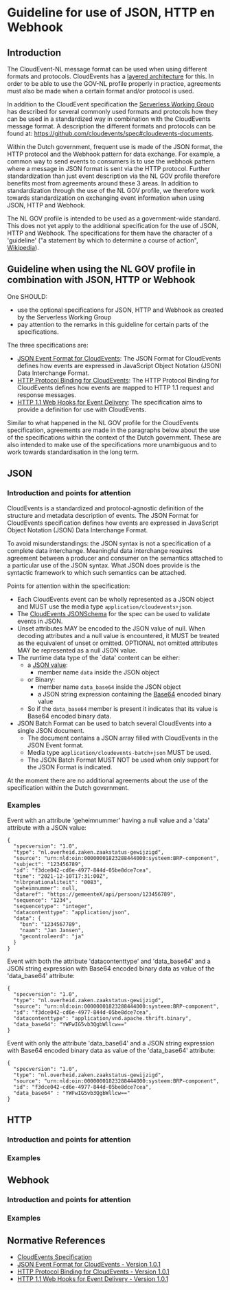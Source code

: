 # Guideline for use of JSON, HTTP en Webhook

## Introduction

The CloudEvent-NL message format can be used when using different formats and protocols. CloudEvents has a [layered architecture](https://github.com/cloudevents/spec/blob/v1.0.1/primer.md#architecture) for this. In order to be able to use the GOV-NL profile properly in practice, agreements must also be made when a certain format and/or protocol is used.

In addition to the CloudEvent specification the [Serverless Working Group](https://github.com/cncf/wg-serverless) has described for several commonly used formats and protocols how they can be used in a standardized way in combination with the CloudEvents message format. A description the different formats and protocols can be found at: https://github.com/cloudevents/spec#cloudevents-documents.

Within the Dutch government, frequent use is made of the JSON format, the HTTP protocol and the Webhook pattern for data exchange. For example, a common way to send events to consumers is to use the webhook pattern where a message in JSON format is sent via the HTTP protocol. Further standardization than just event description via the NL GOV profile therefore benefits most from agreements around these 3 areas. In addition to standardization through the use of the NL GOV profile, we therefore work towards standardization on exchanging event information when using JSON, HTTP and Webhook.

The NL GOV profile is intended to be used as a government-wide standard. This does not yet apply to the additional specification for the use of JSON, HTTP and Webhook. The specifications for them have the character of a 'guideline' ("a statement by which to determine a course of action", [Wikipedia](https://en.wikipedia.org/wiki/Guideline)).

## Guideline when using the NL GOV profile in combination with JSON, HTTP or Webhook

One SHOULD:

- use the optional specifications for JSON, HTTP and Webhook as created by the Serverless Working Group
- pay attention to the remarks in this guideline for certain parts of the specifications.

The three specifications are:

- [JSON Event Format for CloudEvents](https://github.com/cloudevents/spec/blob/v1.0.1/json-format.md): The JSON Format for CloudEvents defines how events are expressed in JavaScript Object Notation (JSON) Data Interchange Format.
- [HTTP Protocol Binding for CloudEvents](https://github.com/cloudevents/spec/blob/v1.0.1/http-protocol-binding.md): The HTTP Protocol Binding for CloudEvents defines how events are mapped to HTTP 1.1 request and response messages.
- [HTTP 1.1 Web Hooks for Event Delivery](https://github.com/cloudevents/spec/blob/v1.0.1/http-webhook.md): The specification aims to provide a definition for use with CloudEvents.

Similar to what happened in the NL GOV profile for the CloudEvents specification, agreements are made in the paragraphs below about the use of the specifications within the context of the Dutch government. These are also intended to make use of the specifications more unambiguous and to work towards standardisation in the long term.

## JSON

### Introduction and points for attention

CloudEvents is a standardized and protocol-agnostic definition of the structure and metadata description of events. The JSON Format for CloudEvents specification defines how events are expressed in JavaScript Object Notation (JSON) Data Interchange Format.

To avoid misunderstandings: the JSON syntax is not a specification of a complete data interchange. Meaningful data interchange requires agreement between a producer and consumer on the semantics attached to a particular use of the JSON syntax. What JSON does provide is the syntactic framework to which such semantics can be attached.

Points for attention within the specification:

- Each CloudEvents event can be wholly represented as a JSON object and MUST use the media type `application/cloudevents+json`.
- The [CloudEvents JSONSchema](https://github.com/cloudevents/spec/blob/v1.0.1/spec.json) for the spec can be used to validate events in JSON.
- Unset attributes MAY be encoded to the JSON value of null. When decoding attributes and a null value is encountered, it MUST be treated as the equivalent of unset or omitted. OPTIONAL not omitted attributes MAY be represented as a null JSON value.
- The runtime data type of the `data' content can be either:
    - a [JSON value](https://tools.ietf.org/html/rfc7159#section-3):
        - member name `data` inside the JSON object
    - or Binary: 
        - member name `data_base64` inside the JSON object
        - a JSON string expression containing the [Base64](https://tools.ietf.org/html/rfc4648#section-4) encoded binary value
    - So if the `data_base64` member is present it indicates that its value is Base64 encoded binary data.
- JSON Batch Format can be used to batch several CloudEvents into a single JSON document.
    - The document contains a JSON array filled with CloudEvents in the JSON Event format.
    - Media type `application/cloudevents-batch+json` MUST be used.
    - The JSON Batch Format MUST NOT be used when only support for the JSON Format is indicated.

At the moment there are no additional agreements about the use of the specification within the Dutch government.

### Examples

Event with an attribute 'geheimnummer' having a null value and a 'data' attribute with a JSON value:
```
{
  "specversion": "1.0",
  "type": "nl.overheid.zaken.zaakstatus-gewijzigd",
  "source": "urn:nld:oin:00000001823288444000:systeem:BRP-component",
  "subject": "123456789",
  "id": "f3dce042-cd6e-4977-844d-05be8dce7cea",
  "time": "2021-12-10T17:31:00Z",
  "nlbrpnationaliteit": "0083",
  "geheimnummer": null,
  "dataref": "https://gemeenteX/api/persoon/123456789",
  "sequence": "1234",
  "sequencetype": "integer",
  "datacontenttype": "application/json",
  "data": {
    "bsn": "1234567789",
    "naam": "Jan Jansen",
    "gecontroleerd": "ja"
  }
}
```

Event with both the attribute 'datacontenttype' and 'data_base64' and a JSON string expression with Base64 encoded binary data as value of the 'data_base64' attribute:
```
{
  "specversion": "1.0",
  "type": "nl.overheid.zaken.zaakstatus-gewijzigd",
  "source": "urn:nld:oin:00000001823288444000:systeem:BRP-component",
  "id": "f3dce042-cd6e-4977-844d-05be8dce7cea",
  "datacontenttype": "application/vnd.apache.thrift.binary",
  "data_base64": "YWFwIG5vb3QgbWllcw=="
}
```

Event with only the attribute 'data_base64' and a JSON string expression with Base64 encoded binary data as value of the 'data_base64' attribute:
```
{
  "specversion": "1.0",
  "type": "nl.overheid.zaken.zaakstatus-gewijzigd",
  "source": "urn:nld:oin:00000001823288444000:systeem:BRP-component",
  "id": "f3dce042-cd6e-4977-844d-05be8dce7cea",
  "data_base64" : "YWFwIG5vb3QgbWllcw=="
}
```
## HTTP


### Introduction and points for attention


### Examples


## Webhook


### Introduction and points for attention


### Examples

## Normative References

- [CloudEvents Specification](https://github.com/cloudevents/spec/blob/v1.0.1/json-format.md)
- [JSON Event Format for CloudEvents - Version 1.0.1](https://github.com/cloudevents/spec/blob/v1.0.1/json-format.md)
- [HTTP Protocol Binding for CloudEvents - Version 1.0.1](https://github.com/cloudevents/spec/blob/v1.0.1/http-protocol-binding.md)
- [HTTP 1.1 Web Hooks for Event Delivery - Version 1.0.1](https://github.com/cloudevents/spec/blob/v1.0.1/http-webhook.md)
